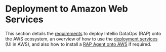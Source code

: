 # Deployment to Amazon Web Services

This section details the [requirements](pre-deployment-requirements-aws.md) to deploy Intellio DataOps \(RAP\) onto the AWS ecosystem, an overview of how to use the [deployment services](using-the-deployment-service-in-ecs.md) \(UI in AWS\), and also how to install a [RAP Agent onto AWS](installing-a-new-rap-agent-ecs.md) if required.


